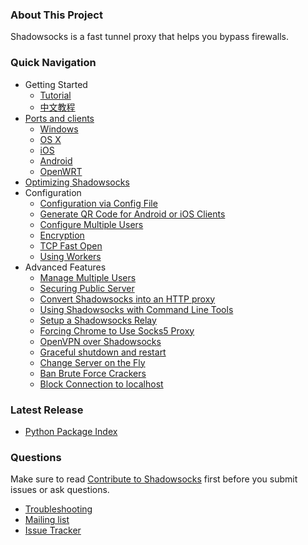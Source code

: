 ### About This Project

Shadowsocks is a fast tunnel proxy that helps you bypass firewalls.

### Quick Navigation

- Getting Started
    * [Tutorial]
    * [中文教程][Chinese Readme]
- [Ports and clients](https://github.com/M157q/shadowsocks/wiki/Ports-and-Clients)
    * [Windows](https://github.com/M157q/shadowsocks/wiki/Ports-and-Clients#windows)
    * [OS X](https://github.com/M157q/shadowsocks/wiki/Ports-and-Clients#os-x)
    * [iOS](https://github.com/M157q/shadowsocks/wiki/Ports-and-Clients#ios)
    * [Android](https://github.com/M157q/shadowsocks/wiki/Ports-and-Clients#android)
    * [OpenWRT](https://github.com/M157q/shadowsocks/wiki/Ports-and-Clients#openwrt)
- [Optimizing Shadowsocks](https://github.com/M157q/shadowsocks/wiki/Optimizing-Shadowsocks)
- Configuration
    * [Configuration via Config File](https://github.com/M157q/shadowsocks/wiki/Configuration-via-Config-File)
    * [Generate QR Code for Android or iOS Clients](https://github.com/M157q/shadowsocks/wiki/Generate-QR-Code-for-Android-or-iOS-Clients)
    * [Configure Multiple Users](https://github.com/M157q/shadowsocks/wiki/Configure-Multiple-Users)
    * [Encryption](https://github.com/M157q/shadowsocks/wiki/Encryption)
    * [TCP Fast Open](https://github.com/M157q/shadowsocks/wiki/TCP-Fast-Open)
    * [Using Workers](https://github.com/M157q/shadowsocks/wiki/Workers)
- Advanced Features
    * [Manage Multiple Users](https://github.com/M157q/shadowsocks/wiki/Manage-Multiple-Users)
    * [Securing Public Server](https://github.com/M157q/shadowsocks/wiki/Securing-Public-Shadowsocks-Server)
    * [Convert Shadowsocks into an HTTP proxy](https://github.com/M157q/shadowsocks/wiki/Convert-Shadowsocks-into-an-HTTP-proxy)
    * [Using Shadowsocks with Command Line Tools](https://github.com/M157q/shadowsocks/wiki/Using-Shadowsocks-with-Command-Line-Tools)
    * [Setup a Shadowsocks Relay](https://github.com/M157q/shadowsocks/wiki/Setup-a-Shadowsocks-relay)
    * [Forcing Chrome to Use Socks5 Proxy](https://github.com/M157q/shadowsocks/wiki/Forcing-Chrome-to-Use-Socks5-Proxy)
    * [OpenVPN over Shadowsocks](https://github.com/M157q/shadowsocks/wiki/Connect-to-OpenVPN-over-Shadowsocks)
    * [Graceful shutdown and restart](https://github.com/M157q/shadowsocks/wiki/Graceful-shutdown-and-restart)
    * [Change Server on the Fly](https://github.com/M157q/shadowsocks/wiki/Change-Server-on-the-Fly)
    * [Ban Brute Force Crackers](https://github.com/M157q/shadowsocks/wiki/Ban-Brute-Force-Crackers)
    * [Block Connection to localhost](https://github.com/M157q/shadowsocks/wiki/Block-Connection-to-localhost)

### Latest Release

- [Python Package Index](https://pypi.python.org/pypi/shadowsocks)

### Questions

Make sure to read [Contribute to Shadowsocks](https://github.com/M157q/shadowsocks/blob/master/CONTRIBUTING.md) first before you submit issues or ask questions.

- [Troubleshooting]
- [Mailing list]
- [Issue Tracker]

[Build Status]:     https://img.shields.io/travis/M157q/shadowsocks/master.svg?style=flat
[Chinese Readme]:   https://github.com/M157q/shadowsocks/wiki/Shadowsocks-%E4%BD%BF%E7%94%A8%E8%AF%B4%E6%98%8E
[Issue Tracker]:    https://github.com/M157q/shadowsocks/issues?state=open
[Mailing list]:     http://groups.google.com/group/shadowsocks
[PyPI]:             https://pypi.python.org/pypi/shadowsocks
[PyPI version]:     https://img.shields.io/pypi/v/shadowsocks.svg?style=flat
[Tutorial]:           https://github.com/M157q/shadowsocks/blob/master/README.md
[Supervisor]:       https://github.com/M157q/shadowsocks/wiki/Configure-Shadowsocks-with-Supervisor
[TCP_FASTOPEN]:     https://github.com/M157q/shadowsocks/wiki/TCP-Fast-Open
[Travis CI]:        https://travis-ci.org/M157q/shadowsocks
[Troubleshooting]:  https://github.com/M157q/shadowsocks/wiki/Troubleshooting
